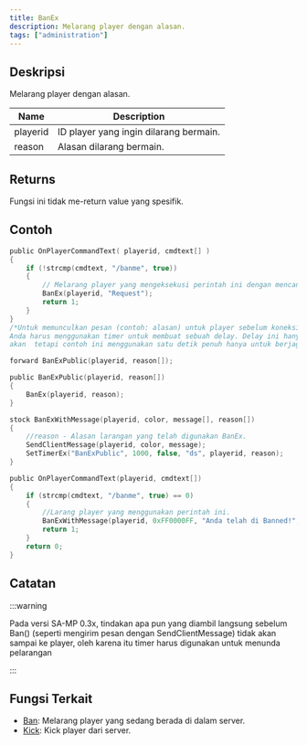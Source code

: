 ```yaml
---
title: BanEx
description: Melarang player dengan alasan.
tags: ["administration"]
---
```


## Deskripsi

Melarang player dengan alasan.

| Name     | Description                            |
| -------- | -------------------------------------- |
| playerid | ID player yang ingin dilarang bermain. |
| reason   | Alasan dilarang bermain.               |

## Returns

Fungsi ini tidak me-return value yang spesifik.

## Contoh

```c
public OnPlayerCommandText( playerid, cmdtext[] )
{
    if (!strcmp(cmdtext, "/banme", true))
    {
        // Melarang player yang mengeksekusi perintah ini dengan mencantumkan alasan ("Request")
        BanEx(playerid, "Request");
        return 1;
    }
}
/*Untuk memunculkan pesan (contoh: alasan) untuk player sebelum koneksi terputus
Anda harus menggunakan timer untuk membuat sebuah delay. Delay ini hanya membutuhkan beberapa milisekon saja,
akan  tetapi contoh ini menggunakan satu detik penuh hanya untuk berjaga-jaga.*/

forward BanExPublic(playerid, reason[]);

public BanExPublic(playerid, reason[])
{
    BanEx(playerid, reason);
}

stock BanExWithMessage(playerid, color, message[], reason[])
{
    //reason - Alasan larangan yang telah digunakan BanEx.
    SendClientMessage(playerid, color, message);
    SetTimerEx("BanExPublic", 1000, false, "ds", playerid, reason);
}

public OnPlayerCommandText(playerid, cmdtext[])
{
    if (strcmp(cmdtext, "/banme", true) == 0)
    {
        //Larang player yang menggunakan perintah ini.
        BanExWithMessage(playerid, 0xFF0000FF, "Anda telah di Banned!", "Request");
        return 1;
    }
    return 0;
}
```

## Catatan

:::warning

Pada versi SA-MP 0.3x, tindakan apa pun yang diambil langsung sebelum Ban() (seperti mengirim pesan dengan SendClientMessage) tidak akan sampai ke player, oleh karena itu timer harus digunakan untuk menunda pelarangan

:::

## Fungsi Terkait

- [Ban](Ban): Melarang player yang sedang berada di dalam server.
- [Kick](Kick): Kick player dari server.
